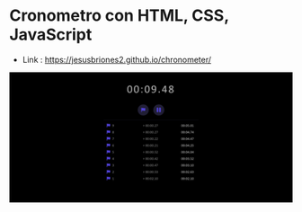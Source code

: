 # Cronometro con HTML, CSS, JavaScript

* Link : https://jesusbriones2.github.io/chronometer/

![Page capture](screenshot.png "screenshot")
